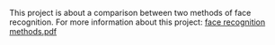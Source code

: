 This project is about a comparison between two methods of face recognition.
For more information about this project: [face recognition methods.pdf](https://github.com/shakedasido/Face_recognition/files/13874920/face.recognition.methods.pdf)
